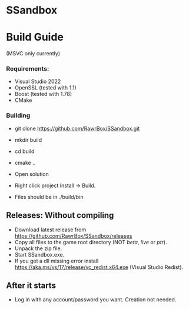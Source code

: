 # SSandbox

# Build Guide
(MSVC only currently)

### Requirements:
- Visual Studio 2022
- OpenSSL (tested with 1.1)
- Boost (tested with 1.78)
- CMake

### Building
- git clone https://github.com/RawrBox/SSandbox.git
- mkdir build
- cd build
- cmake ..

- Open solution
- Right click project Install -> Build.
- Files should be in ./build/bin

## Releases: Without compiling
- Download latest release from https://github.com/RawrBox/SSandbox/releases
- Copy all files to the game root directory (NOT _beta_, _live_ or _ptr_).
- Unpack the zip file.
- Start SSandbox.exe.
- If you get a dll missing error install https://aka.ms/vs/17/release/vc_redist.x64.exe (Visual Studio Redist).

## After it starts
- Log in with any account/password you want. Creation not needed.
